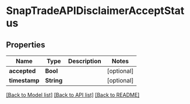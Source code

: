 # SnapTradeAPIDisclaimerAcceptStatus

## Properties
Name | Type | Description | Notes
------------ | ------------- | ------------- | -------------
**accepted** | **Bool** |  | [optional] 
**timestamp** | **String** |  | [optional] 

[[Back to Model list]](../README.md#models) [[Back to API list]](../README.md#api-endpoints) [[Back to README]](../README.md)


